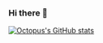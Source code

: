 ### Hi there 👋
[![Octopus's GitHub stats](https://github-readme-stats.vercel.app/api?username=melekabbassi)](https://github.com/anuraghazra/github-readme-stats)

<!--
**melekabbassi/melekabbassi** is a ✨ _special_ ✨ repository because its `README.md` (this file) appears on your GitHub profile.

Here are some ideas to get you started:

- 🔭 I’m currently working on ...
- 🌱 I’m currently learning ...
- 👯 I’m looking to collaborate on ...
- 🤔 I’m looking for help with ...
- 💬 Ask me about ...
- 📫 How to reach me: ...
- 😄 Pronouns: ...
- ⚡ Fun fact: ...
-->
